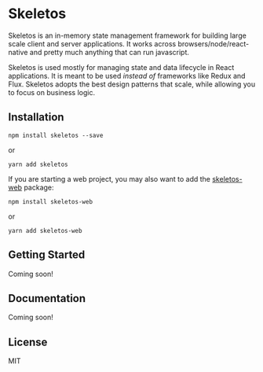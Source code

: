 # Skeletos 

Skeletos is an in-memory state management framework for building large scale client and server applications. It works across 
browsers/node/react-native and pretty much anything that can run javascript.

Skeletos is used mostly for managing state and data lifecycle in React applications. It is meant to be used 
*instead of* frameworks like Redux and Flux. Skeletos adopts the best design patterns that scale, while allowing you to
focus on business logic.

## Installation

`npm install skeletos --save`

or 

`yarn add skeletos`

If you are starting a web project, you may also want to add the 
[skeletos-web](https://www.npmjs.com/package/skeletos-web) package:

`npm install skeletos-web`

or 

`yarn add skeletos-web`

## Getting Started

Coming soon!

## Documentation

Coming soon!

## License

MIT
